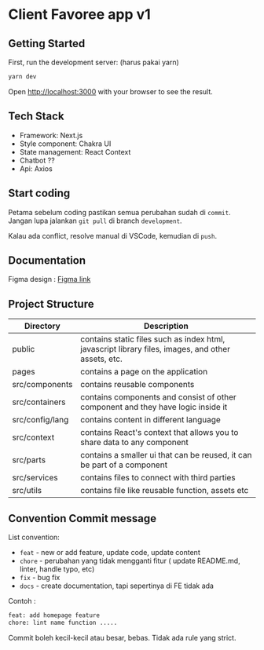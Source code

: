 # Client Favoree app v1

## Getting Started

First, run the development server: (harus pakai yarn)

```bash
yarn dev
```

Open [http://localhost:3000](http://localhost:3000) with your browser to see the result.

## Tech Stack

- Framework: Next.js
- Style component: Chakra UI
- State management: React Context
- Chatbot ??
- Api: Axios

## Start coding

Petama sebelum coding pastikan semua perubahan sudah di `commit`.
Jangan lupa jalankan `git pull` di branch `development`.

Kalau ada conflict, resolve manual di VSCode, kemudian di `push`.

## Documentation

Figma design : [Figma link](https://www.figma.com/file/dGAI7k3V8gbGcu5Xl2m2Ox/Favoree?node-id=7%3A38)

## Project Structure

| Directory       | Description                                                                                        |
| --------------- | -------------------------------------------------------------------------------------------------- |
| public          | contains static files such as index html, javascript library files, images, and other assets, etc. |
| pages           | contains a page on the application                                                                 |
| src/components  | contains reusable components                                                                       |
| src/containers  | contains components and consist of other component and they have logic inside it                   |
| src/config/lang | contains content in different language                                                             |
| src/context     | contains React's context that allows you to share data to any component                            |
| src/parts       | contains a smaller ui that can be reused, it can be part of a component                            |
| src/services    | contains files to connect with third parties                                                       |
| src/utils       | contains file like reusable function, assets etc                                                   |

## Convention Commit message

List convention:

- `feat` - new or add feature, update code, update content
- `chore` - perubahan yang tidak mengganti fitur ( update README.md, linter, handle typo, etc)
- `fix` - bug fix
- `docs` - create documentation, tapi sepertinya di FE tidak ada

Contoh :

```txt
feat: add homepage feature
chore: lint name function .....
```

Commit boleh kecil-kecil atau besar, bebas. Tidak ada rule yang strict.
